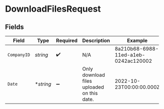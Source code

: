 # DownloadFilesRequest


## Fields

| Field                                      | Type                                       | Required                                   | Description                                | Example                                    |
| ------------------------------------------ | ------------------------------------------ | ------------------------------------------ | ------------------------------------------ | ------------------------------------------ |
| `CompanyID`                                | *string*                                   | :heavy_check_mark:                         | N/A                                        | 8a210b68-6988-11ed-a1eb-0242ac120002       |
| `Date`                                     | **string*                                  | :heavy_minus_sign:                         | Only download files uploaded on this date. | 2022-10-23T00:00:00.000Z                   |